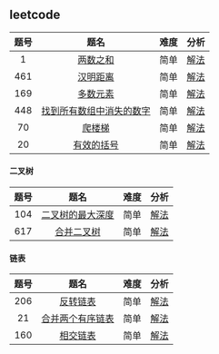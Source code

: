 ## leetcode

| 题号 |                                                  题名                                                  | 难度 |                                                    分析                                                    |
| :--: | :----------------------------------------------------------------------------------------------------: | :--: | :--------------------------------------------------------------------------------------------------------: |
|  1   |                         [两数之和](https://leetcode-cn.com/problems/two-sum/)                          | 简单 |  [解法](https://github.com/yangrenmu/blog/blob/master/leetcode/1.%E4%B8%A4%E6%95%B0%E4%B9%8B%E5%92%8C.md)  |
| 461  |                     [汉明距离](https://leetcode-cn.com/problems/hamming-distance/)                     | 简单 | [解法](https://github.com/yangrenmu/blog/blob/master/leetcode/461.%E6%B1%89%E6%98%8E%E8%B7%9D%E7%A6%BB.md) |
| 169  |                     [多数元素](https://leetcode-cn.com/problems/majority-element/)                     | 简单 |               [解法](https://github.com/yangrenmu/blog/blob/master/leetcode/169.多数元素.md)               |
| 448  | [找到所有数组中消失的数字](https://leetcode-cn.com/problems/find-all-numbers-disappeared-in-an-array/) | 简单 |       [解法](https://github.com/yangrenmu/blog/blob/master/leetcode/448.找到所有数组中消失的数字.md)       |
|  70  |                      [爬楼梯](https://leetcode-cn.com/problems/climbing-stairs/)                       | 简单 |                [解法](https://github.com/yangrenmu/blog/blob/master/leetcode/70.爬楼梯.md)                 |
|  20  |                   [有效的括号](https://leetcode-cn.com/problems/valid-parentheses/)                    | 简单 |              [解法](https://github.com/yangrenmu/blog/blob/master/leetcode/720.有效的括号.md)              |

#### 二叉树

| 题号 |                                        题名                                        | 难度 |                                                        分析                                                         |
| :--: | :--------------------------------------------------------------------------------: | :--: | :-----------------------------------------------------------------------------------------------------------------: |
| 104  | [二叉树的最大深度](https://leetcode-cn.com/problems/maximum-depth-of-binary-tree/) | 简单 |               [解法](https://github.com/yangrenmu/blog/blob/master/leetcode/104.二叉树的最大深度.md)                |
| 617  |       [合并二叉树](https://leetcode-cn.com/problems/merge-two-binary-trees/)       | 简单 | [解法](https://github.com/yangrenmu/blog/blob/master/leetcode/617.%E5%90%88%E5%B9%B6%E4%BA%8C%E5%8F%89%E6%A0%91.md) |

#### 链表

| 题号 |                                      题名                                      | 难度 |                                         分析                                          |
| :--: | :----------------------------------------------------------------------------: | :--: | :-----------------------------------------------------------------------------------: |
| 206  |       [反转链表](https://leetcode-cn.com/problems/reverse-linked-list/)        | 简单 |    [解法](https://github.com/yangrenmu/blog/blob/master/leetcode/206.反转链表.md)     |
|  21  |  [合并两个有序链表](https://leetcode-cn.com/problems/merge-two-sorted-lists/)  | 简单 | [解法](https://github.com/yangrenmu/blog/blob/master/leetcode/21.合并两个有序链表.md) |
| 160  | [相交链表](https://leetcode-cn.com/problems/intersection-of-two-linked-lists/) | 简单 |    [解法](https://github.com/yangrenmu/blog/blob/master/leetcode/160.相交链表.md)     |
